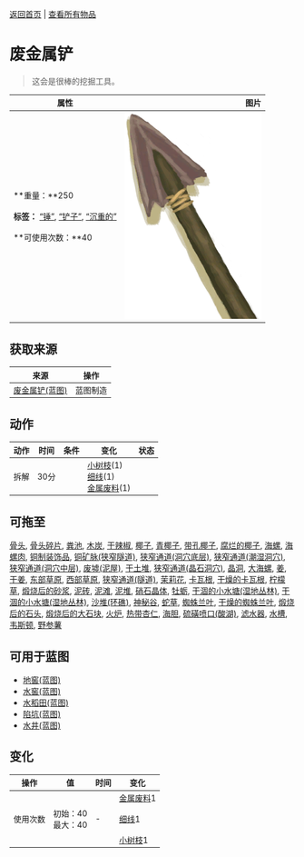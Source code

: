 [返回首页](index.md)   |  [查看所有物品](object.md)
# 废金属铲  
> 这会是很棒的挖掘工具。  
  
  属性  |   图片   
 ----  |  ----:   
 **重量：**250<br><br>**标签：**	[“锤”](tag_Hammer.md), [“铲子”](tag_Shovel.md), [“沉重的”](tag_Heavy.md)<br><br>**可使用次数：**40  |  ![](Sprite/ScrapShovel.png)   
  
## 获取来源  
来源  |  操作  
----  |  ----  
[废金属铲(蓝图)](Bp_ScrapShovel.md)  |  蓝图制造  
## 动作  
动作  |  时间  |  条件  |  变化  |  状态  
----  |  ----  |  ----  |  ----  |  ----  
拆解  |  30分  |    |  [小树枝](Sticks.md)(1)<br>[细线](CordFiber.md)(1)<br>[金属废料](MetalScrap.md)(1)  |    
## 可拖至  
[骨头](Bones.md), [骨头碎片](BoneSplinters.md), [粪池](Cesspool.md), [木炭](Charcoal.md), [干辣椒](ChiliesDried.md), [椰子](Coconut.md), [青椰子](CoconutHusked.md), [带孔椰子](CoconutPerforated.md), [腐烂的椰子](CoconutRotten.md), [海螺](Conch.md), [海螺肉](ConchMeat.md), [铜制装饰品](CopperDecoration_Mold.md), [铜矿脉(狭窄隧道)](CopperVein.md), [狭窄通道(洞穴底层)](CrystalChamberEntranceClosed.md), [狭窄通道(潮湿洞穴)](DarkCaveCaveEntranceClosed.md), [狭窄通道(洞穴中层)](DarkChamberCaveEntranceClosed.md), [废墟(泥屋)](Debris.md), [干土堆](DirtPile.md), [狭窄通道(晶石洞穴)](FloodedChamberEntranceClosed.md), [晶洞](Geode.md), [大海螺](GiantConch.md), [姜](Ginger.md), [干姜](GingerDried.md), [东部草原](GrasslandsE.md), [西部草原](GrasslandsW.md), [狭窄通道(隧道)](HighChamberEntranceClosed.md), [茉莉花](JasmineFlowers.md), [卡瓦根](KavaRoot.md), [干燥的卡瓦根](KavaRootDried.md), [柠檬草](LemongrassStalks.md), [煅烧后的砂浆](MortarBurnt.md), [泥砖](MudBrick.md), [泥滩](MudDeposit.md), [泥堆](MudPile.md), [硝石晶体](NiterCrystals.md), [牡蛎](Oyster.md), [干涸的小水塘(湿地丛林)](Puddle.md), [干涸的小水塘(湿地丛林)](Puddle.md), [沙堆(环礁)](SandSource.md), [神秘谷](SecretValley.md), [蛇草](SnakeGrass.md), [蜘蛛兰叶](SpiderLilyLeaves.md), [干燥的蜘蛛兰叶](SpiderLilyLeavesDried.md), [煅烧后的石头](StoneBurnt.md), [煅烧后的大石块](StoneHeavyBurnt.md), [火炉](StoveExtinguished.md), [热带杏仁](TropicalAlmonds.md), [海胆](Urchin.md), [硫磺喷口(酸湖)](VentBrimstone.md), [滤水器](WaterFilter.md), [水槽](WateringTrough.md), [韦斯顿](Weston.md), [野参薯](YamPlant.md)  
## 可用于蓝图  
- [地窖(蓝图)](Bp_Cellar.md)  
- [水窖(蓝图)](Bp_Cistern.md)  
- [水稻田(蓝图)](Bp_RicePaddy.md)  
- [陷坑(蓝图)](Bp_TrappingPit.md)  
- [水井(蓝图)](Bp_Well.md)  
  
  
## 变化  
操作  |  值  |  时间  |  变化  
----  |  ----  |  ----  |  ----  
使用次数  |  初始：40<br>最大：40  |  -  |  [金属废料](MetalScrap.md)1 <br><br>[细线](CordFiber.md)1 <br><br>[小树枝](Sticks.md)1   
